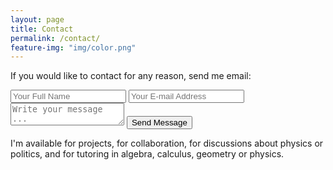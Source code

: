 ```yaml
---
layout: page
title: Contact
permalink: /contact/
feature-img: "img/color.png"
---
```


If you would like to contact for any reason, send me email:

<form action="https://getsimpleform.com/messages?form_api_token=63071d0b107898b7ca6a0b97bd5a63fd" method="post">
  <!-- the redirect_to is optional, the form will redirect to the referrer on submission -->
  <input type='hidden' name='redirect_to' value='https://blog.dee-mccullough.com/thank-you/' />
  <input type='text' name='name' placeholder='Your Full Name' />
  <input type='email' name='email' placeholder='Your E-mail Address' />
  <textarea name='message' placeholder='Write your message ...'></textarea>
  <input type='submit' value='Send Message' />
</form>

I'm available for projects, for collaboration, for discussions about physics or
politics, and for tutoring in algebra, calculus, geometry or physics.